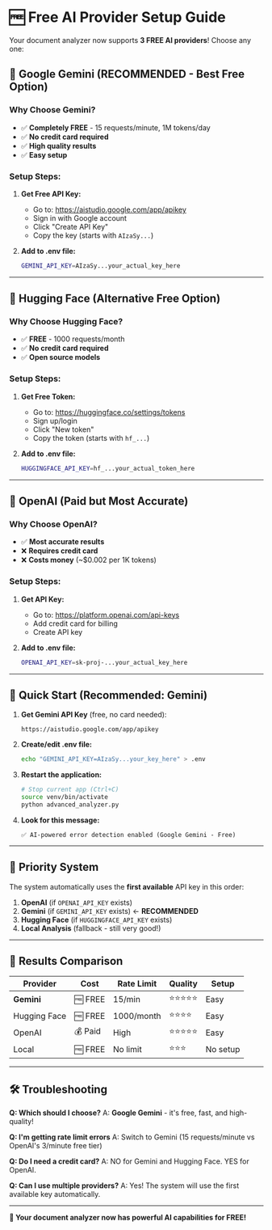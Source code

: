 # 🆓 Free AI Provider Setup Guide

Your document analyzer now supports **3 FREE AI providers**! Choose any one:

## 🥇 **Google Gemini (RECOMMENDED - Best Free Option)**

### Why Choose Gemini?
- ✅ **Completely FREE** - 15 requests/minute, 1M tokens/day
- ✅ **No credit card required**
- ✅ **High quality results**
- ✅ **Easy setup**

### Setup Steps:
1. **Get Free API Key:**
   - Go to: https://aistudio.google.com/app/apikey
   - Sign in with Google account
   - Click "Create API Key"
   - Copy the key (starts with `AIzaSy...`)

2. **Add to .env file:**
   ```bash
   GEMINI_API_KEY=AIzaSy...your_actual_key_here
   ```

---

## 🥈 **Hugging Face (Alternative Free Option)**

### Why Choose Hugging Face?
- ✅ **FREE** - 1000 requests/month
- ✅ **No credit card required**
- ✅ **Open source models**

### Setup Steps:
1. **Get Free Token:**
   - Go to: https://huggingface.co/settings/tokens
   - Sign up/login
   - Click "New token"
   - Copy the token (starts with `hf_...`)

2. **Add to .env file:**
   ```bash
   HUGGINGFACE_API_KEY=hf_...your_actual_token_here
   ```

---

## 🥉 **OpenAI (Paid but Most Accurate)**

### Why Choose OpenAI?
- ✅ **Most accurate results**
- ❌ **Requires credit card**
- ❌ **Costs money** (~$0.002 per 1K tokens)

### Setup Steps:
1. **Get API Key:**
   - Go to: https://platform.openai.com/api-keys
   - Add credit card for billing
   - Create API key

2. **Add to .env file:**
   ```bash
   OPENAI_API_KEY=sk-proj-...your_actual_key_here
   ```

---

## 🚀 **Quick Start (Recommended: Gemini)**

1. **Get Gemini API Key** (free, no card needed):
   ```
   https://aistudio.google.com/app/apikey
   ```

2. **Create/edit .env file:**
   ```bash
   echo "GEMINI_API_KEY=AIzaSy...your_key_here" > .env
   ```

3. **Restart the application:**
   ```bash
   # Stop current app (Ctrl+C)
   source venv/bin/activate
   python advanced_analyzer.py
   ```

4. **Look for this message:**
   ```
   ✅ AI-powered error detection enabled (Google Gemini - Free)
   ```

---

## 🔧 **Priority System**

The system automatically uses the **first available** API key in this order:

1. **OpenAI** (if `OPENAI_API_KEY` exists)
2. **Gemini** (if `GEMINI_API_KEY` exists)  ← **RECOMMENDED**
3. **Hugging Face** (if `HUGGINGFACE_API_KEY` exists)
4. **Local Analysis** (fallback - still very good!)

---

## 🎯 **Results Comparison**

| Provider | Cost | Rate Limit | Quality | Setup |
|----------|------|------------|---------|--------|
| **Gemini** | 🆓 FREE | 15/min | ⭐⭐⭐⭐⭐ | Easy |
| Hugging Face | 🆓 FREE | 1000/month | ⭐⭐⭐⭐ | Easy |
| OpenAI | 💰 Paid | High | ⭐⭐⭐⭐⭐ | Easy |
| Local | 🆓 FREE | No limit | ⭐⭐⭐ | No setup |

---

## 🛠 **Troubleshooting**

**Q: Which should I choose?**
A: **Google Gemini** - it's free, fast, and high-quality!

**Q: I'm getting rate limit errors**
A: Switch to Gemini (15 requests/minute vs OpenAI's 3/minute free tier)

**Q: Do I need a credit card?**
A: NO for Gemini and Hugging Face. YES for OpenAI.

**Q: Can I use multiple providers?**
A: Yes! The system will use the first available key automatically.

---

**🎉 Your document analyzer now has powerful AI capabilities for FREE!**

